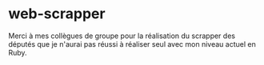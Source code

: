 # web-scrapper

Merci à mes collègues de groupe pour la réalisation du scrapper des députés que je n'aurai pas réussi à réaliser seul avec mon niveau actuel en Ruby.